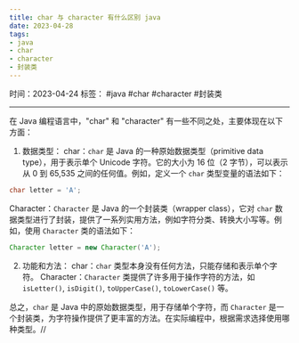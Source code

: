 ```yaml
---
title: char 与 character 有什么区别 java
date: 2023-04-28
tags: 
- java 
- char 
- character 
- 封装类
---
```


时间：2023-04-24
标签： #java #char #character #封装类

---

在 Java 编程语言中，"char" 和 "character" 有一些不同之处，主要体现在以下方面：

1. 数据类型：
char：`char` 是 Java 的一种原始数据类型（primitive data type），用于表示单个 Unicode 字符。它的大小为 16 位（2 字节），可以表示从 0 到 65,535 之间的任何值。例如，定义一个 `char` 类型变量的语法如下：

```java
char letter = 'A';
```

Character：`Character` 是 Java 的一个封装类（wrapper class），它对 `char` 数据类型进行了封装，提供了一系列实用方法，例如字符分类、转换大小写等。例如，使用 `Character` 类的语法如下：

```java
Character letter = new Character('A');
```

2. 功能和方法：
char：`char` 类型本身没有任何方法，只能存储和表示单个字符。
Character：`Character` 类提供了许多用于操作字符的方法，如 `isLetter()`, `isDigit()`, `toUpperCase()`, `toLowerCase()` 等。

总之，`char` 是 Java 中的原始数据类型，用于存储单个字符，而 `Character` 是一个封装类，为字符操作提供了更丰富的方法。在实际编程中，根据需求选择使用哪种类型。//